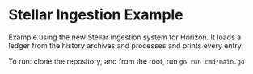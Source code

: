 # Stellar Ingestion Example
Example using the new Stellar ingestion system for Horizon. It loads a ledger from the history archives and processes and prints every entry. 

To run: clone the repository, and from the root, run `go run cmd/main.go`
